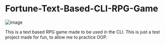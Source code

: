 # Fortune-Text-Based-CLI-RPG-Game

![image](https://user-images.githubusercontent.com/91673777/212997506-fadd391d-3aea-4920-8e7f-1a59ce5e6b09.png)


This is a text based RPG game made to be used in the CLI.
This is just a test project made for fun, to allow me to practice OOP.
